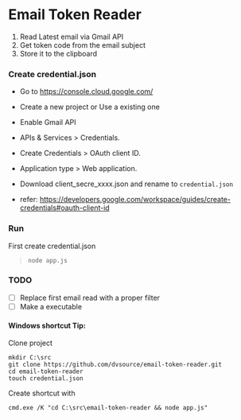 # Email Token Reader

1. Read Latest email via Gmail API
2. Get token code from the email subject
3. Store it to the clipboard

### Create credential.json

- Go to https://console.cloud.google.com/
- Create a new project or Use a existing one
- Enable Gmail API
- APIs & Services > Credentials.
- Create Credentials > OAuth client ID.
- Application type > Web application.
- Download client_secre_xxxx.json and rename to `credential.json`

- refer: https://developers.google.com/workspace/guides/create-credentials#oauth-client-id

### Run

First create credential.json

> `node app.js`

### TODO

- [ ] Replace first email read with a proper filter
- [ ] Make a executable

#### Windows shortcut Tip:

Clone project

```
mkdir C:\src
git clone https://github.com/dvsource/email-token-reader.git
cd email-token-reader
touch credential.json
```

Create shortcut with

```
cmd.exe /K "cd C:\src\email-token-reader && node app.js"
```
